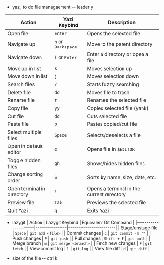 - yazi, to do file managaement
-- leader y

| Action                        | Yazi Keybind         | Description |
|--------------------------------|----------------------|-------------|
| Open file                      | `Enter`             | Opens the selected file |
| Navigate up                    | `h` or `Backspace`  | Move to the parent directory |
| Navigate down                  | `l` or `Enter`      | Enter a directory or open a file |
| Move up in list                | `k`                 | Moves selection up |
| Move down in list              | `j`                 | Moves selection down |
| Search files                   | `/`                 | Starts fuzzy searching |
| Delete file                    | `dd`                | Moves file to trash |
| Rename file                    | `r`                 | Renames the selected file |
| Copy file                      | `yy`                | Copies selected file (yank) |
| Cut file                       | `dd`                | Cuts selected file |
| Paste file                     | `p`                 | Pastes copied/cut file |
| Select multiple files           | `Space`             | Selects/deselects a file |
| Open in default editor          | `e`                 | Opens file in `$EDITOR` |
| Toggle hidden files             | `gh`                | Shows/hides hidden files |
| Change sorting order            | `S`                 | Sorts by name, size, date, etc. |
| Open terminal in directory      | `!`                 | Opens a terminal in the current directory |
| Preview file                    | `Tab`               | Previews the selected file |
| Quit Yazi                       | `q`                 | Exits Yazi |





- lazygit
| Action               | Lazygit Keybind  | Equivalent Git Command  |
|----------------------|----------------|------------------------|
| Stage/unstage file  | `Space`         | `git add <file>`       |
| Commit changes      | `c`             | `git commit -m ""`     |
| Push changes        | `P`             | `git push`             |
| Pull changes        | `Shift + P`     | `git pull`             |
| Merge branch       | `m`             | `git merge <branch>`   |
| Fetch new changes  | `F`             | `git fetch`            |
| View commit log     | `l`             | `git log`              |
| View file diff      | `d`             | `git diff`             |



- size of the file
-- ctrl k
